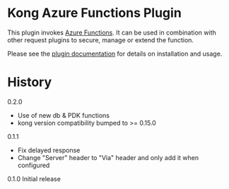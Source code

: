 # Kong Azure Functions Plugin

This plugin invokes
[Azure Functions](https://azure.microsoft.com/en-us/services/functions/).
It can be used in combination with other request plugins to secure, manage
or extend the function.

Please see the [plugin documentation](https://getkong.org/plugins/azure-functions/)
for details on installation and usage.

# History

0.2.0
- Use of new db & PDK functions
- kong version compatibility bumped to >= 0.15.0

0.1.1

- Fix delayed response
- Change "Server" header to "Via" header and only add it when configured

0.1.0 Initial release

